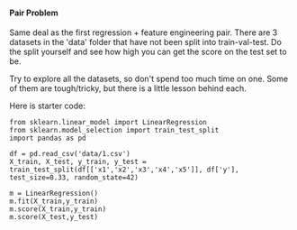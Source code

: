 #### Pair Problem

Same deal as the first regression + feature engineering pair. There are 3 datasets in the 'data' folder that have
 not been split into train-val-test. Do the split yourself and see how high you can get the score on the test set to be.

Try to explore all the datasets, so don't spend too much time on one. Some of them are tough/tricky, but there is a 
little lesson behind each. 

Here is starter code:

    from sklearn.linear_model import LinearRegression
    from sklearn.model_selection import train_test_split
    import pandas as pd
    
    df = pd.read_csv('data/1.csv')
    X_train, X_test, y_train, y_test = train_test_split(df[['x1','x2','x3','x4','x5']], df['y'], test_size=0.33, random_state=42)
    
    m = LinearRegression()
    m.fit(X_train,y_train)
    m.score(X_train,y_train)
    m.score(X_test,y_test)
